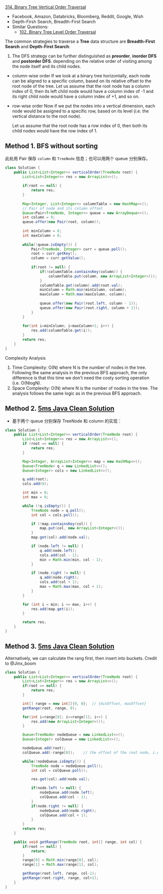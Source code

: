 [314. Binary Tree Vertical Order Traversal](https://leetcode.com/problems/binary-tree-vertical-order-traversal/)

* Facebook, Amazon, Databricks, Bloomberg, Reddit, Google, Wish
* Depth-Firsh Search, Breadth-First Search
* Similar Questions:
    * [102. Binary Tree Level Order Traversal](https://leetcode.com/problems/binary-tree-level-order-traversal/)
    

The common strategies to traverse a **Tree** data structure are **Breadth-First Search** and **Depth-First Search**:
1. The DFS strategy can be further distinguished as **preorder**, **inorder DFS** and **postorder DFS**. depending on the relative order of visiting among the node itself and its child nodes.

* column-wise order
If we look at a binary tree horizontally, each node can be aligned to a specific column, based on its relative offset to the root node of the tree.
Let us assume that the root node has a column index of 0, then its left child node would have a column index of -1 and its right child node would have a column index of +1, and so on.

* row-wise order
    Now if we put the nodes into a vertical dimension, each node would be assigned to a specific row, based on its level (i.e. the vertical distance to the root node).

    Let us assume that the root node has a row index of 0, then both its child nodes would have the row index of 1.


## Method 1. BFS without sorting
此处用 Pair 保存 `column` 和 `TreeNode` 信息；也可以用两个 queue 分别保存。

```java
class Solution {
    public List<List<Integer>> verticalOrder(TreeNode root) {
        List<List<Integer>> res = new ArrayList<>();
        
        if(root == null) {
            return res;
        }
        
        Map<Integer, List<Integer>> columnTable = new HashMap<>();
        // Pair of node and its column offset
        Queue<Pair<TreeNode, Integer>> queue = new ArrayDeque<>();
        int column = 0;
        queue.offer(new Pair(root, column));
        
        int minColumn = 0;
        int maxColumn = 0;
        
        while(!queue.isEmpty()) {
            Pair<TreeNode, Integer> curr = queue.poll();
            root = curr.getKey();
            column = curr.getValue();
            
            if(root != null) {
                if(!columnTable.containsKey(column)) {
                    columnTable.put(column, new ArrayList<Integer>());
                }
                columnTable.get(column).add(root.val);
                minColumn = Math.min(minColumn, column);
                maxColumn = Math.max(maxColumn, column);
                
                queue.offer(new Pair(root.left, column - 1));
                queue.offer(new Pair(root.right, column + 1));
            }
        }
        
        for(int i=minColumn; i<maxColumn+1; i++) {
            res.add(columnTable.get(i));
        }
        return res;
    }
}
```

Complexity Analysis
1. Time Complexity: O(N) where N is the number of nodes in the tree. Following the same analysis 
   in the previous BFS approach, the only difference is that this time we don't need the costy 
   sorting operation (i.e. O(NlogN).  
2. Space Complexity: O(N) where N is the number of nodes in the tree. The analysis follows the 
   same logic as in the previous BFS approach. 


## Method 2. [5ms Java Clean Solution](https://leetcode.com/problems/binary-tree-vertical-order-traversal/discuss/76401/5ms-Java-Clean-Solution)
* 基于两个 queue 分别保存 TreeNode 和 column 的实现：
```java
class Solution {
    public List<List<Integer>> verticalOrder(TreeNode root) {
        List<List<Integer>> res = new ArrayList<>();
        if (root == null) {
            return res;
        }

        Map<Integer, ArrayList<Integer>> map = new HashMap<>();
        Queue<TreeNode> q = new LinkedList<>();
        Queue<Integer> cols = new LinkedList<>();

        q.add(root); 
        cols.add(0);

        int min = 0;
        int max = 0;

        while (!q.isEmpty()) {
            TreeNode node = q.poll();
            int col = cols.poll();

            if (!map.containsKey(col)) {
                map.put(col, new ArrayList<Integer>());
            }
            map.get(col).add(node.val);

            if (node.left != null) {
                q.add(node.left); 
                cols.add(col - 1);
                min = Math.min(min, col - 1);
            }

            if (node.right != null) {
                q.add(node.right);
                cols.add(col + 1);
                max = Math.max(max, col + 1);
            }
        }

        for (int i = min; i <= max; i++) {
            res.add(map.get(i));
        }

        return res;
    }
}
```


## Method 3. [5ms Java Clean Solution](https://leetcode.com/problems/binary-tree-vertical-order-traversal/discuss/76401/5ms-Java-Clean-Solution)
Alternatively, we can calculate the rang first, then insert into buckets. Credit to @Jinx_boom

```java
class Solution {
    public List<List<Integer>> verticalOrder(TreeNode root) {
        List<List<Integer>> res = new ArrayList<>();
        if(root == null) {
            return res;
        }

        int[] range = new int[]{0, 0};  // {minOffset, maxOffset}
        getRange(root, range, 0);

        for(int i=range[0]; i<=range[1]; i++) {
            res.add(new ArrayList<Integer>());
        }

        Queue<TreeNode> nodeQueue = new LinkedList<>();
        Queue<Integer> colQueue = new LinkedList<>();

        nodeQueue.add(root);
        colQueue.add(-range[0]);    // the offset of the root node, i.e. shift to right

        while(!nodeQueue.isEmpty()) {
            TreeNode node = nodeQueue.poll();
            int col = colQueue.poll();

            res.get(col).add(node.val);

            if(node.left != null) {
                nodeQueue.add(node.left);
                colQueue.add(col - 1);
            }
            if(node.right != null) {
                nodeQueue.add(node.right);
                colQueue.add(col + 1);
            }
        }
        return res;
    }

    public void getRange(TreeNode root, int[] range, int col) {
        if(root == null) {
            return;
        }
        range[0] = Math.min(range[0], col);
        range[1] = Math.max(range[1], col);

        getRange(root.left, range, col-1);
        getRange(root.right, range, col+1);
    }
}
```
